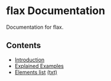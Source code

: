 # flax Documentation
Documentation for flax.

## Contents
- [Introduction](./Introduction.md)
- [Explained Examples](./examples.md)
- [Elements list](https://PyGamer0.github.io/flax) [(txt)](./elements.txt)
